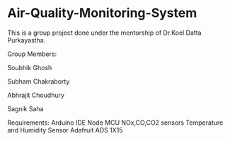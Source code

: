 # Air-Quality-Monitoring-System
This is a group project done under the mentorship of Dr.Koel Datta Purkayastha.

Group Members:

Soubhik Ghosh

Subham Chakraborty

Abhrajit Choudhury

Sagnik Saha

Requirements: Arduino IDE Node MCU NOx,CO,CO2 sensors Temperature and Humidity Sensor Adafruit ADS 1X15

